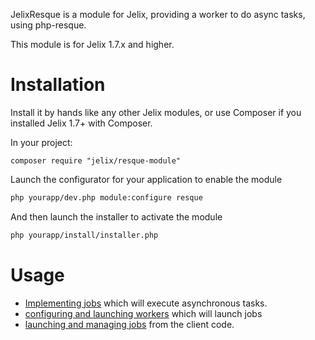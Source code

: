 JelixResque is a module for Jelix, providing a worker to do async tasks, using
php-resque.

This module is for Jelix 1.7.x and higher.


Installation
============

Install it by hands like any other Jelix modules, or use Composer if you installed
Jelix 1.7+ with Composer.

In your project:

```
composer require "jelix/resque-module"
```

Launch the configurator for your application to enable the module

```bash
php yourapp/dev.php module:configure resque
```

And then launch the installer to activate the module

```bash
php yourapp/install/installer.php
```

Usage
=====

* [Implementing jobs](doc/implementing_jobs.md) which will execute asynchronous tasks.
* [configuring and launching workers](doc/worker.md) which will launch jobs
* [launching and managing jobs](doc/launching_jobs.md) from the client code.

